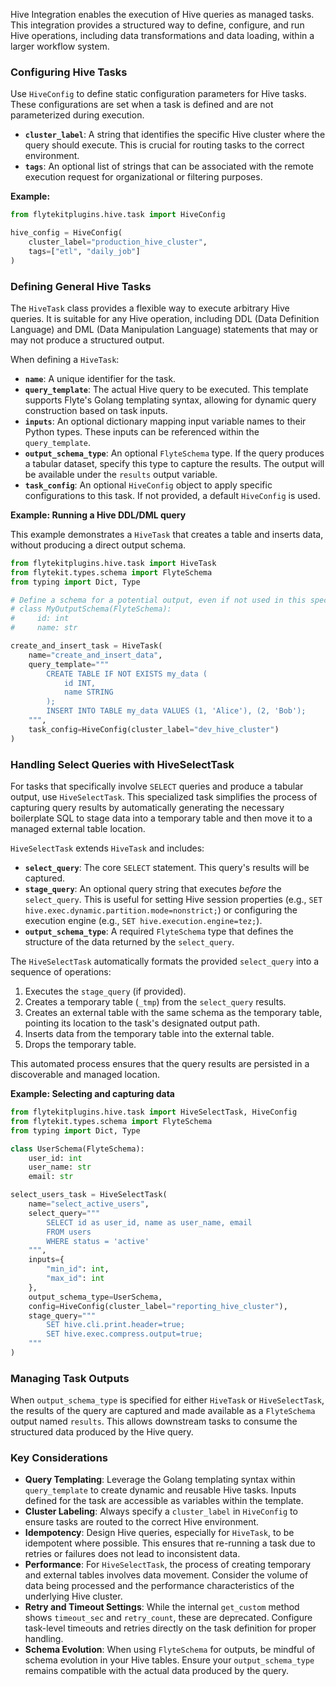 
<!--
help_text: ''
key: summary_hive_integration_071ef6b9-12ee-4d21-816a-51a2bb67ba24
modules:
- flytekitplugins.hive.task
questions_to_answer: []
type: summary

-->
Hive Integration enables the execution of Hive queries as managed tasks. This integration provides a structured way to define, configure, and run Hive operations, including data transformations and data loading, within a larger workflow system.

### Configuring Hive Tasks

Use `HiveConfig` to define static configuration parameters for Hive tasks. These configurations are set when a task is defined and are not parameterized during execution.

*   **`cluster_label`**: A string that identifies the specific Hive cluster where the query should execute. This is crucial for routing tasks to the correct environment.
*   **`tags`**: An optional list of strings that can be associated with the remote execution request for organizational or filtering purposes.

**Example:**

```python
from flytekitplugins.hive.task import HiveConfig

hive_config = HiveConfig(
    cluster_label="production_hive_cluster",
    tags=["etl", "daily_job"]
)
```

### Defining General Hive Tasks

The `HiveTask` class provides a flexible way to execute arbitrary Hive queries. It is suitable for any Hive operation, including DDL (Data Definition Language) and DML (Data Manipulation Language) statements that may or may not produce a structured output.

When defining a `HiveTask`:

*   **`name`**: A unique identifier for the task.
*   **`query_template`**: The actual Hive query to be executed. This template supports Flyte's Golang templating syntax, allowing for dynamic query construction based on task inputs.
*   **`inputs`**: An optional dictionary mapping input variable names to their Python types. These inputs can be referenced within the `query_template`.
*   **`output_schema_type`**: An optional `FlyteSchema` type. If the query produces a tabular dataset, specify this type to capture the results. The output will be available under the `results` output variable.
*   **`task_config`**: An optional `HiveConfig` object to apply specific configurations to this task. If not provided, a default `HiveConfig` is used.

**Example: Running a Hive DDL/DML query**

This example demonstrates a `HiveTask` that creates a table and inserts data, without producing a direct output schema.

```python
from flytekitplugins.hive.task import HiveTask
from flytekit.types.schema import FlyteSchema
from typing import Dict, Type

# Define a schema for a potential output, even if not used in this specific task
# class MyOutputSchema(FlyteSchema):
#     id: int
#     name: str

create_and_insert_task = HiveTask(
    name="create_and_insert_data",
    query_template="""
        CREATE TABLE IF NOT EXISTS my_data (
            id INT,
            name STRING
        );
        INSERT INTO TABLE my_data VALUES (1, 'Alice'), (2, 'Bob');
    """,
    task_config=HiveConfig(cluster_label="dev_hive_cluster")
)
```

### Handling Select Queries with HiveSelectTask

For tasks that specifically involve `SELECT` queries and produce a tabular output, use `HiveSelectTask`. This specialized task simplifies the process of capturing query results by automatically generating the necessary boilerplate SQL to stage data into a temporary table and then move it to a managed external table location.

`HiveSelectTask` extends `HiveTask` and includes:

*   **`select_query`**: The core `SELECT` statement. This query's results will be captured.
*   **`stage_query`**: An optional query string that executes *before* the `select_query`. This is useful for setting Hive session properties (e.g., `SET hive.exec.dynamic.partition.mode=nonstrict;`) or configuring the execution engine (e.g., `SET hive.execution.engine=tez;`).
*   **`output_schema_type`**: A required `FlyteSchema` type that defines the structure of the data returned by the `select_query`.

The `HiveSelectTask` automatically formats the provided `select_query` into a sequence of operations:
1.  Executes the `stage_query` (if provided).
2.  Creates a temporary table (`_tmp`) from the `select_query` results.
3.  Creates an external table with the same schema as the temporary table, pointing its location to the task's designated output path.
4.  Inserts data from the temporary table into the external table.
5.  Drops the temporary table.

This automated process ensures that the query results are persisted in a discoverable and managed location.

**Example: Selecting and capturing data**

```python
from flytekitplugins.hive.task import HiveSelectTask, HiveConfig
from flytekit.types.schema import FlyteSchema
from typing import Dict, Type

class UserSchema(FlyteSchema):
    user_id: int
    user_name: str
    email: str

select_users_task = HiveSelectTask(
    name="select_active_users",
    select_query="""
        SELECT id as user_id, name as user_name, email
        FROM users
        WHERE status = 'active'
    """,
    inputs={
        "min_id": int,
        "max_id": int
    },
    output_schema_type=UserSchema,
    config=HiveConfig(cluster_label="reporting_hive_cluster"),
    stage_query="""
        SET hive.cli.print.header=true;
        SET hive.exec.compress.output=true;
    """
)
```

### Managing Task Outputs

When `output_schema_type` is specified for either `HiveTask` or `HiveSelectTask`, the results of the query are captured and made available as a `FlyteSchema` output named `results`. This allows downstream tasks to consume the structured data produced by the Hive query.

### Key Considerations

*   **Query Templating**: Leverage the Golang templating syntax within `query_template` to create dynamic and reusable Hive tasks. Inputs defined for the task are accessible as variables within the template.
*   **Cluster Labeling**: Always specify a `cluster_label` in `HiveConfig` to ensure tasks are routed to the correct Hive environment.
*   **Idempotency**: Design Hive queries, especially for `HiveTask`, to be idempotent where possible. This ensures that re-running a task due to retries or failures does not lead to inconsistent data.
*   **Performance**: For `HiveSelectTask`, the process of creating temporary and external tables involves data movement. Consider the volume of data being processed and the performance characteristics of the underlying Hive cluster.
*   **Retry and Timeout Settings**: While the internal `get_custom` method shows `timeout_sec` and `retry_count`, these are deprecated. Configure task-level timeouts and retries directly on the task definition for proper handling.
*   **Schema Evolution**: When using `FlyteSchema` for outputs, be mindful of schema evolution in your Hive tables. Ensure your `output_schema_type` remains compatible with the actual data produced by the query.
<!--
key: summary_hive_integration_071ef6b9-12ee-4d21-816a-51a2bb67ba24
type: summary_end

-->
<!--
code_unit: flytekitplugins.hive.examples.simple_hive_task
code_unit_type: class
help_text: ''
key: example_17f08aee-93ea-4e22-9124-4ffdd7768dc3
type: example

-->
